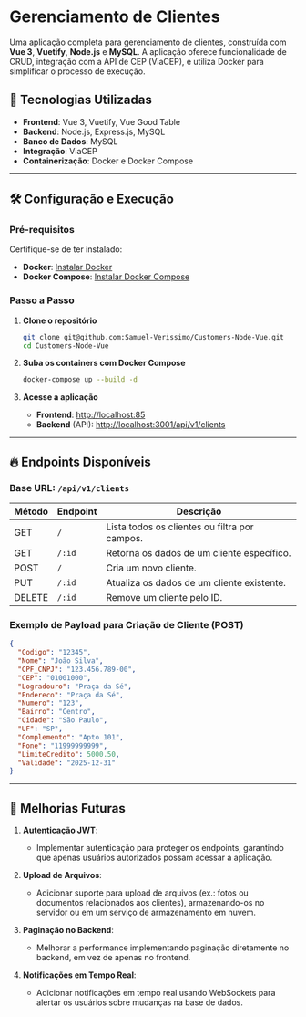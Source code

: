 # Gerenciamento de Clientes

Uma aplicação completa para gerenciamento de clientes, construída com **Vue 3**, **Vuetify**, **Node.js** e **MySQL**. A aplicação oferece funcionalidade de CRUD, integração com a API de CEP (ViaCEP), e utiliza Docker para simplificar o processo de execução.

## 🚀 Tecnologias Utilizadas

- **Frontend**: Vue 3, Vuetify, Vue Good Table
- **Backend**: Node.js, Express.js, MySQL
- **Banco de Dados**: MySQL
- **Integração**: ViaCEP 
- **Containerização**: Docker e Docker Compose

---

## 🛠️ Configuração e Execução

### Pré-requisitos

Certifique-se de ter instalado:

- **Docker**: [Instalar Docker](https://docs.docker.com/get-docker/)
- **Docker Compose**: [Instalar Docker Compose](https://docs.docker.com/compose/install/)

### Passo a Passo

1. **Clone o repositório**

   ```bash
   git clone git@github.com:Samuel-Verissimo/Customers-Node-Vue.git
   cd Customers-Node-Vue
   ```

2. **Suba os containers com Docker Compose**

   ```bash
   docker-compose up --build -d
   ```

3. **Acesse a aplicação**

   - **Frontend**: [http://localhost:85](http://localhost:85)
   - **Backend** (API): [http://localhost:3001/api/v1/clients](http://localhost:3001/api/v1/clients)

---

## 🔥 Endpoints Disponíveis

### **Base URL**: `/api/v1/clients`

| Método | Endpoint       | Descrição                                      |
|--------|----------------|-----------------------------------------------|
| GET    | `/`            | Lista todos os clientes ou filtra por campos. |
| GET    | `/:id`         | Retorna os dados de um cliente específico.    |
| POST   | `/`            | Cria um novo cliente.                         |
| PUT    | `/:id`         | Atualiza os dados de um cliente existente.    |
| DELETE | `/:id`         | Remove um cliente pelo ID.                    |

### **Exemplo de Payload para Criação de Cliente (POST)**

```json
{
  "Codigo": "12345",
  "Nome": "João Silva",
  "CPF_CNPJ": "123.456.789-00",
  "CEP": "01001000",
  "Logradouro": "Praça da Sé",
  "Endereco": "Praça da Sé",
  "Numero": "123",
  "Bairro": "Centro",
  "Cidade": "São Paulo",
  "UF": "SP",
  "Complemento": "Apto 101",
  "Fone": "11999999999",
  "LimiteCredito": 5000.50,
  "Validade": "2025-12-31"
}
```
---

## 🌟 Melhorias Futuras

1. **Autenticação JWT**:
   - Implementar autenticação para proteger os endpoints, garantindo que apenas usuários autorizados possam acessar a aplicação.

2. **Upload de Arquivos**:
   - Adicionar suporte para upload de arquivos (ex.: fotos ou documentos relacionados aos clientes), armazenando-os no servidor ou em um serviço de armazenamento em nuvem.

3. **Paginação no Backend**:
   - Melhorar a performance implementando paginação diretamente no backend, em vez de apenas no frontend.

4. **Notificações em Tempo Real**:
   - Adicionar notificações em tempo real usando WebSockets para alertar os usuários sobre mudanças na base de dados.
